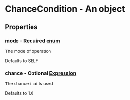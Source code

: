 

# ChanceCondition - An object



## Properties



### mode - Required [enum](enum)



 The mode of operation



Defaults to SELF



### chance - Optional [Expression](Expression)



 The chance that is used



Defaults to 1.0

